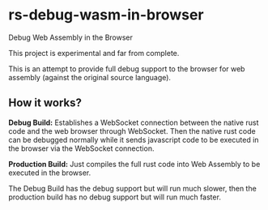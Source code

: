 # rs-debug-wasm-in-browser
Debug Web Assembly in the Browser

This project is experimental and far from complete.

This is an attempt to provide full debug support to the browser for web assembly (against the original source language).

## How it works?

**Debug Build:** Establishes a WebSocket connection between the native rust code and the web browser through WebSocket.
Then the native rust code can be debugged normally while it sends javascript code to be executed in the browser via the WebSocket connection.

**Production Build:** Just compiles the full rust code into Web Assembly to be executed in the browser.

The Debug Build has the debug support but will run much slower, then the production build has no debug support but will run much faster.
